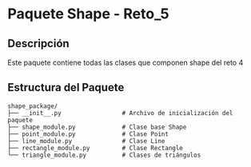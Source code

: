 # Paquete Shape - Reto_5

## Descripción

Este paquete contiene todas las clases que componen shape del reto 4

## Estructura del Paquete

```
shape_package/
├── __init__.py                 # Archivo de inicialización del paquete
├── shape_module.py             # Clase base Shape
├── point_module.py             # Clase Point
├── line_module.py              # Clase Line
├── rectangle_module.py         # Clase Rectangle
└── triangle_module.py          # Clases de triángulos
```

